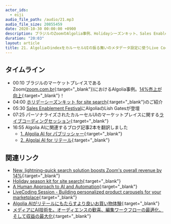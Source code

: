 ```yaml
---
actor_ids:
  - eiji
audio_file_path: /audio/21.mp3
audio_file_size: 20855459
date: 2020-10-30 00:00:00 +0900
description: ブラジルのZoomのAlgolia事例、Holidayシーズンキット、Sales Enablement Festival、Live Coding Sessionについて話しました。
duration: "20:03"
layout: article
title: 21. AlgoliaのindexをカルーセルUIの振る舞いのメタデータ設定に使うLive Coding Session
---
```


## タイムライン

- 00:10 ブラジルのマーケットプレイスであるZoom([zoom.com.br](https://www.zoom.com.br/){:target="_blank"})におけるAlgolia事例。[14%売上が向上](https://resources.algolia.com/technology/zoom-customer-story){:target="_blank"}！
- 04:00 [ホリデーシーズンキット for site search](https://go.algolia.com/kit_holidayseason2020_retail.html){:target="_blank"}のご紹介
- 05:30 [Sales Enablement Festival](https://festival.salesenablementcollective.com/)にAlgoliaのLish Gatesが登壇
- 07:25 パーソナライズされたカルーセルUIのマーケットプレイスに関する[ライブコーディングセッション](https://resources.algolia.com/webinars/devvirtualevent-livecodingpersonalizedcarousels-marketplace){:target="_blank"}
- 16:55 Algolia AIに関連するブログ記事2本を翻訳しました 
  - [1. Algolia AI for パブリッシャー](https://shinodogg.com/2020/10/28/maximizing-revenue-for-publishers-and-media-companies-with-algolia-ai/){:target="_blank"} 
  - [2. Algolai AI for リテール](https://shinodogg.com/2020/10/29/how-algolia-ai-helps-retailers-create-better-converting-experiences/){:target="_blank"}

## 関連リンク

- [New, lightning-quick search solution boosts Zoom's overall revenue by 14%](https://resources.algolia.com/technology/zoom-customer-story){:target="_blank"}
- [Holiday season kit for site search](https://go.algolia.com/kit_holidayseason2020_retail.html){:target="_blank"}
- [A Human Approach to AI and Automation](https://festival.salesenablementcollective.com/speakers/lish-gates/){:target="_blank"}
- [LiveCoding Session - Building personalized product carousels for your marketplace](https://resources.algolia.com/webinars/devvirtualevent-livecodingpersonalizedcarousels-marketplace){:target="_blank"}
- [Algolia AIがリテールにもたらすより良いお買い物体験](https://shinodogg.com/2020/10/29/how-algolia-ai-helps-retailers-create-better-converting-experiences/){:target="_blank"}
- [メディアにAI技術を。オーディエンスの歓喜、編集ワークフローの最適化、そして収益の最大化](https://shinodogg.com/2020/10/28/maximizing-revenue-for-publishers-and-media-companies-with-algolia-ai/){:target="_blank"}
